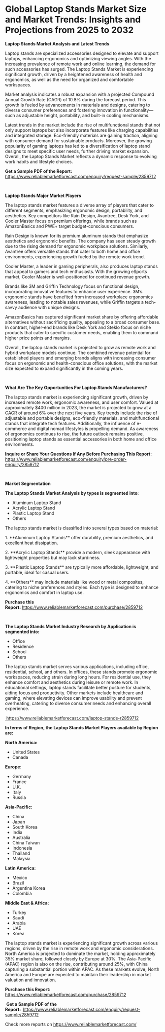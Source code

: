 <p><h1>Global Laptop Stands Market Size and Market Trends: Insights and Projections from 2025 to 2032</h1></p><p><strong>Laptop Stands Market Analysis and Latest Trends</strong></p>
<p><p>Laptop stands are specialized accessories designed to elevate and support laptops, enhancing ergonomics and optimizing viewing angles. With the increasing prevalence of remote work and online learning, the demand for such accessories has surged. The Laptop Stands Market is experiencing significant growth, driven by a heightened awareness of health and ergonomics, as well as the need for organized and comfortable workspaces.</p><p>Market analysis indicates a robust expansion with a projected Compound Annual Growth Rate (CAGR) of 10.8% during the forecast period. This growth is fueled by advancements in materials and designs, catering to diverse consumer preferences and fostering innovation in functionality—such as adjustable height, portability, and built-in cooling mechanisms. </p><p>Latest trends in the market include the rise of multifunctional stands that not only support laptops but also incorporate features like charging capabilities and integrated storage. Eco-friendly materials are gaining traction, aligning with consumer demand for sustainable products. Moreover, the growing popularity of gaming laptops has led to a diversification of laptop stand designs to meet specific user needs, further driving market expansion. Overall, the Laptop Stands Market reflects a dynamic response to evolving work habits and lifestyle choices.</p></p>
<p><strong>Get a Sample PDF of the Report:&nbsp;</strong> <a href="https://www.reliablemarketforecast.com/enquiry/request-sample/2859712?utm_campaign=3046&utm_medium=2&utm_source=Github&utm_content=ia&utm_term=12032025&utm_id=laptop-stands">https://www.reliablemarketforecast.com/enquiry/request-sample/2859712</a></p>
<p>&nbsp;</p>
<p><strong>Laptop Stands Major Market Players</strong></p>
<p><p>The laptop stands market features a diverse array of players that cater to different segments, emphasizing ergonomic design, portability, and aesthetics. Key competitors like Rain Design, Avantree, Desk York, and Cooler Master focus on premium offerings, while brands such as AmazonBasics and PWE+ target budget-conscious consumers.</p><p>Rain Design is known for its premium aluminum stands that emphasize aesthetics and ergonomic benefits. The company has seen steady growth due to the rising demand for ergonomic workplace solutions. Similarly, Avantree offers versatile stands that cater to both home and office environments, experiencing growth fueled by the remote work trend. </p><p>Cooler Master, a leader in gaming peripherals, also produces laptop stands that appeal to gamers and tech enthusiasts. With the growing eSports market, Cooler Master is well-positioned for continued revenue growth. </p><p>Brands like 3M and Griffin Technology focus on functional design, incorporating innovative features to enhance user experience. 3M’s ergonomic stands have benefited from increased workplace ergonomics awareness, leading to notable sales revenues, while Griffin targets a tech-savvy audience with unique designs.</p><p>AmazonBasics has captured significant market share by offering affordable alternatives without sacrificing quality, appealing to a broad consumer base. In contrast, higher-end brands like Desk York and Steklo focus on niche products that cater to specific customer needs, enabling them to command higher price points and margins.</p><p>Overall, the laptop stands market is projected to grow as remote work and hybrid workplace models continue. The combined revenue potential for established players and emerging brands aligns with increasing consumer focus on ergonomic and health-conscious office solutions, with the market size expected to expand significantly in the coming years.</p></p>
<p>&nbsp;</p>
<p><strong>What Are The Key Opportunities For Laptop Stands Manufacturers?</strong></p>
<p><p>The laptop stands market is experiencing significant growth, driven by increased remote work, ergonomic awareness, and user comfort. Valued at approximately $400 million in 2023, the market is projected to grow at a CAGR of around 6% over the next five years. Key trends include the rise of adjustable and portable designs, eco-friendly materials, and multifunctional stands that integrate tech features. Additionally, the influence of e-commerce and digital nomad lifestyles is propelling demand. As awareness of ergonomics continues to rise, the future outlook remains positive, positioning laptop stands as essential accessories in both home and office environments.</p></p>
<p><strong>Inquire or Share Your Questions If Any Before Purchasing This Report:</strong> <a href="https://www.reliablemarketforecast.com/enquiry/pre-order-enquiry/2859712?utm_campaign=3046&utm_medium=2&utm_source=Github&utm_content=ia&utm_term=12032025&utm_id=laptop-stands">https://www.reliablemarketforecast.com/enquiry/pre-order-enquiry/2859712</a></p>
<p>&nbsp;</p>
<p><strong>Market Segmentation</strong></p>
<p><strong>The Laptop Stands Market Analysis by types is segmented into:</strong></p>
<p><ul><li>Aluminum Laptop Stand</li><li>Acrylic Laptop Stand</li><li>Plastic Laptop Stand</li><li>Others</li></ul></p>
<p><p>The laptop stands market is classified into several types based on material: </p><p>1. **Aluminum Laptop Stands** offer durability, premium aesthetics, and excellent heat dissipation. </p><p>2. **Acrylic Laptop Stands** provide a modern, sleek appearance with lightweight properties but may lack sturdiness. </p><p>3. **Plastic Laptop Stands** are typically more affordable, lightweight, and portable, ideal for casual users. </p><p>4. **Others** may include materials like wood or metal composites, catering to niche preferences and styles. Each type is designed to enhance ergonomics and comfort in laptop use.</p></p>
<p><strong>Purchase this Report:&nbsp;</strong><a href="https://www.reliablemarketforecast.com/purchase/2859712?utm_campaign=3046&utm_medium=2&utm_source=Github&utm_content=ia&utm_term=12032025&utm_id=laptop-stands">https://www.reliablemarketforecast.com/purchase/2859712</a></p>
<p>&nbsp;</p>
<p><strong>The Laptop Stands Market Industry Research by Application is segmented into:</strong></p>
<p><ul><li>Office</li><li>Residence</li><li>School</li><li>Others</li></ul></p>
<p><p>The laptop stands market serves various applications, including office, residential, school, and others. In offices, these stands promote ergonomic workspaces, reducing strain during long hours. For residential use, they enhance comfort and aesthetics during leisure or remote work. In educational settings, laptop stands facilitate better posture for students, aiding focus and productivity. Other markets include healthcare and gaming, where elevating devices can improve usability and prevent overheating, catering to diverse consumer needs and enhancing overall experience.</p></p>
<p><a href="https://www.reliablemarketforecast.com/laptop-stands-r2859712?utm_campaign=3046&utm_medium=2&utm_source=Github&utm_content=ia&utm_term=12032025&utm_id=laptop-stands">&nbsp;https://www.reliablemarketforecast.com/laptop-stands-r2859712</a></p>
<p><strong>In terms of Region, the Laptop Stands Market Players available by Region are:</strong></p>
<p>
    <p> <strong> North America: </strong>
        <ul>
            <li>United States</li>
            <li>Canada</li>
        </ul>
        </p> 
    <p> <strong> Europe: </strong>
        <ul>
            <li>Germany</li>
            <li>France</li>
            <li>U.K.</li>
            <li>Italy</li>
            <li>Russia</li>
        </ul>
        </p> 
    <p> <strong> Asia-Pacific: </strong>
        <ul>
            <li>China</li>
            <li>Japan</li>
            <li>South Korea</li>
            <li>India</li>
            <li>Australia</li>
            <li>China Taiwan</li>
            <li>Indonesia</li>
            <li>Thailand</li>
            <li>Malaysia</li>
        </ul>
        </p> 
    <p> <strong> Latin America: </strong>
        <ul>
            <li>Mexico</li>
            <li>Brazil</li>
            <li>Argentina Korea</li>
            <li>Colombia</li>
        </ul>
        </p> 
    <p> <strong> Middle East & Africa: </strong>
        <ul>
            <li>Turkey</li>
            <li>Saudi</li>
            <li>Arabia</li>
            <li>UAE</li>
            <li>Korea</li>
        </ul>
    </p>
    </p>
<p><p>The laptop stands market is experiencing significant growth across various regions, driven by the rise in remote work and ergonomic considerations. North America is projected to dominate the market, holding approximately 35% market share, followed closely by Europe at 30%. The Asia-Pacific (APAC) region is also on the rise, contributing around 25%, with China capturing a substantial portion within APAC. As these markets evolve, North America and Europe are expected to maintain their leadership in market valuation and innovation.</p></p>
<p><strong>Purchase this Report: </strong><a href="https://www.reliablemarketforecast.com/purchase/2859712?utm_campaign=3046&utm_medium=2&utm_source=Github&utm_content=ia&utm_term=12032025&utm_id=laptop-stands">https://www.reliablemarketforecast.com/purchase/2859712</a></p>
<p>&nbsp;<strong>Get a Sample PDF of the Report:&nbsp;&nbsp;</strong><a href="https://www.reliablemarketforecast.com/enquiry/request-sample/2859712?utm_campaign=3046&utm_medium=2&utm_source=Github&utm_content=ia&utm_term=12032025&utm_id=laptop-stands">https://www.reliablemarketforecast.com/enquiry/request-sample/2859712</a></p>
<p><strong></strong></p>
<p>Check more reports on <a href="https://www.reliablemarketforecast.com/?utm_campaign=3046&utm_medium=2&utm_source=Github&utm_content=ia&utm_term=12032025&utm_id=laptop-stands">https://www.reliablemarketforecast.com/</a></p>